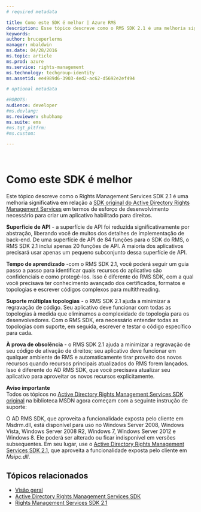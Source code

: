 ```yaml
---
# required metadata

title: Como este SDK é melhor | Azure RMS
description: Esse tópico descreve como o RMS SDK 2.1 é uma melhoria significativa com relação ao Active Directory Rights Management Services SDK original.
keywords:
author: bruceperlerms
manager: mbaldwin
ms.date: 04/28/2016
ms.topic: article
ms.prod: azure
ms.service: rights-management
ms.technology: techgroup-identity
ms.assetid: ee4989d6-3903-4ed2-ac62-d5692e2ef494

# optional metadata

#ROBOTS:
audience: developer
#ms.devlang:
ms.reviewer: shubhamp
ms.suite: ems
#ms.tgt_pltfrm:
#ms.custom:

---
```


﻿
# Como este SDK é melhor
Este tópico descreve como o Rights Management Services SDK 2.1 é uma melhoria significativa em relação a [SDK original do Active Directory Rights Management Services](https://msdn.microsoft.com/library/Cc530379) em termos de esforço de desenvolvimento necessário para criar um aplicativo habilitado para direitos.

**Superfície de API** - a superfície de API foi reduzida significativamente por abstração, liberando você de muitos dos detalhes de implementação de back-end. De uma superfície de API de 84 funções para o SDK do RMS, o RMS SDK 2.1 inclui apenas 20 funções de API. A maioria dos aplicativos precisará usar apenas um pequeno subconjunto dessa superfície de API.

**Tempo de aprendizado** -com o RMS SDK 2.1, você poderá seguir um guia passo a passo para identificar quais recursos do aplicativo são confidenciais e como protegê-los. Isso é diferente do RMS SDK, com a qual você precisava ter conhecimento avançado dos certificados, formatos e topologias e escrever códigos complexos para multithreading.

**Suporte múltiplas topologias** - o RMS SDK 2.1 ajuda a minimizar a regravação de código. Seu aplicativo deve funcionar com todas as topologias à medida que eliminamos a complexidade de topologia para os desenvolvedores. Com o RMS SDK, era necessário entender todas as topologias com suporte, em seguida, escrever e testar o código específico para cada.

**À prova de obsolência** - o RMS SDK 2.1 ajuda a minimizar a regravação de seu código de ativação de direitos; seu aplicativo deve funcionar em qualquer ambiente de RMS e automaticamente tirar proveito dos novos recursos quando recursos principais atualizados do RMS forem lançados. Isso é diferente do AD RMS SDK, que você precisava atualizar seu aplicativo para aproveitar os novos recursos explicitamente.

**Aviso importante**  
Todos os tópicos no [Active Directory Rights Management Services SDK original](https://msdn.microsoft.com/library/Cc530379) na biblioteca MSDN agora começam com a seguinte instrução de suporte:

O AD RMS SDK, que aproveita a funcionalidade exposta pelo cliente em Msdrm.dll, está disponível para uso no Windows Server 2008, Windows Vista, Windows Server 2008 R2, Windows 7, Windows Server 2012 e Windows 8. Ele poderá ser alterado ou ficar indisponível em versões subsequentes. Em seu lugar, use o [Active Directory Rights Management Services SDK 2.1](microsoft-information-protection-and-control-client-portal.md), que aproveita a funcionalidade exposta pelo cliente em *Msipc.dll*.

 

## Tópicos relacionados ##
* [Visão geral](ad-rms-overview.md)
* [Active Directory Rights Management Services SDK](https://msdn.microsoft.com/library/Cc530379)
* [Rights Management Services SDK 2.1](microsoft-information-protection-and-control-client-portal.md)
 

 


<!--HONumber=Apr16_HO3-->


